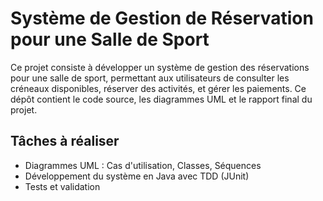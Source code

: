 # Système de Gestion de Réservation pour une Salle de Sport
Ce projet consiste à développer un système de gestion des réservations pour une salle de sport, permettant aux utilisateurs de consulter les créneaux disponibles, réserver des activités, et gérer les paiements. Ce dépôt contient le code source, les diagrammes UML et le rapport final du projet.

## Tâches à réaliser
- Diagrammes UML : Cas d'utilisation, Classes, Séquences
- Développement du système en Java avec TDD (JUnit)
- Tests et validation
